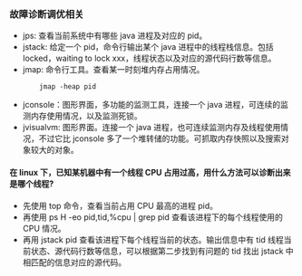 
### 故障诊断调优相关
+ jps: 查看当前系统中有哪些 java 进程及对应的 pid。
+ jstack: 给定一个 pid，命令行输出某个 java 进程中的线程栈信息。包括 locked，waiting to lock xxx，线程状态以及对应的源代码行数等信息。
+ jmap: 命令行工具。查看某一时刻堆内存占用情况。
  ```
      jmap -heap pid
  ```
+ jconsole：图形界面，多功能的监测工具，连接一个 java 进程，可连续的监测内存使用情况，以及监测死锁。
+ jvisualvm: 图形界面。连接一个 java 进程，也可连续监测内存及线程使用情况，不过它比 jconsole 多了一个堆转储的功能。可抓取内存快照以及搜索对象较大的对象。

#### 在 linux 下，已知某机器中有一个线程 CPU 占用过高，用什么方法可以诊断出来是哪个线程?
+ 先使用 top 命令，查看当前占用 CPU 最高的进程 pid。
+ 再使用 ps H -eo pid,tid,%cpu | grep pid 查看该进程下的每个线程使用的 CPU 情况。
+ 再用 jstack pid 查看该进程下每个线程当前的状态。输出信息中有 tid 线程当前状态、源代码行数等信息，可以根据第二步找到有问题的 tid 找出 jstack 中相匹配的信息对应的源代码。
